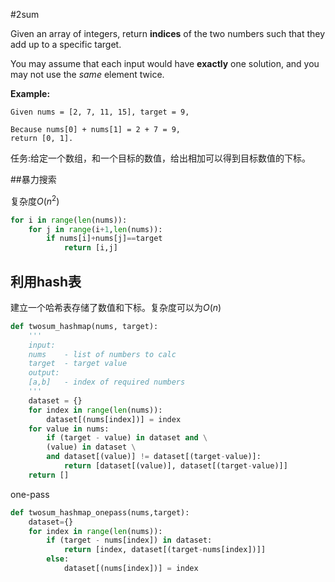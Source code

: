 #2sum

Given an array of integers, return **indices** of the two numbers such that they add up to a specific target.

You may assume that each input would have **exactly** one solution, and you may not use the *same* element twice.

**Example:**

```
Given nums = [2, 7, 11, 15], target = 9,

Because nums[0] + nums[1] = 2 + 7 = 9,
return [0, 1].
```

任务:给定一个数组，和一个目标的数值，给出相加可以得到目标数值的下标。

##暴力搜索

复杂度$O(n^2)$

```python
for i in range(len(nums)):
    for j in range(i+1,len(nums)):
        if nums[i]+nums[j]==target
        	return [i,j]
```

## 利用hash表

建立一个哈希表存储了数值和下标。复杂度可以为$O(n)$

```python
def twosum_hashmap(nums, target):
	'''
	input:
	nums	- list of numbers to calc
	target 	- target value
	output:
	[a,b]	- index of required numbers
	'''
	dataset = {}
	for index in range(len(nums)):
		dataset[(nums[index])] = index
	for value in nums:
		if (target - value) in dataset and \
		(value) in dataset \
		and dataset[(value)] != dataset[(target-value)]:
			return [dataset[(value)], dataset[(target-value)]]
	return []
```

one-pass 

```python
def twosum_hashmap_onepass(nums,target):
	dataset={}
	for index in range(len(nums)):
		if (target - nums[index]) in dataset:
			return [index, dataset[(target-nums[index])]]
		else:
			dataset[(nums[index])] = index

```

